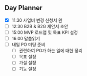## Day Planner
- [x] 11:30 사업비 변경 신청서 완
- [ ] 12:30 B2B & B2G 제안서 초안
- [ ] 15:00 MVP 로드맵 및 목표 KPI 설정
- [ ] 16:00 말씀읽기
- [ ] 내일 PO 미팅 준비
	- [ ] 관련하여 PO가 하는 일에 대한 정리
	- [ ] 목표 설정
	- [ ] 가설 설정
	- [ ] 기능 설정
